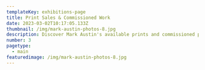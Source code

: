 ```yaml
---
templateKey: exhibitions-page
title: Print Sales & Commissioned Work
date: 2023-03-02T10:17:05.133Z
thumbnail: /img/mark-austin-photos-8.jpg
description: Discover Mark Austin's available prints and commissioned photography work. Explore stunning photographs available for purchase and past client projects.
number: 3
pagetype:
  - main
featuredimage: /img/mark-austin-photos-8.jpg
---
```



